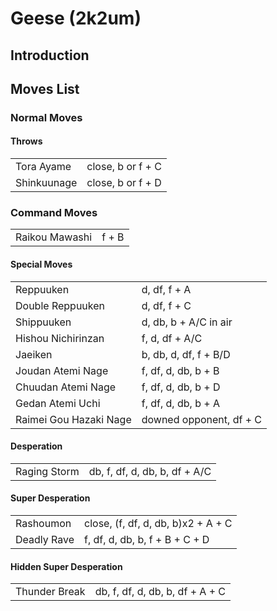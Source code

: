 # Geese (2k2um)

## Introduction

## Moves List

### Normal Moves

#### Throws

|             |                   |
|-------------|-------------------|
| Tora Ayame  | close, b or f + C |
| Shinkuunage | close, b or f + D |

### Command Moves

|                |       |
|----------------|-------|
| Raikou Mawashi | f + B |

#### Special Moves

|                        |                         |
|------------------------|-------------------------|
| Reppuuken              | d, df, f + A            |
| Double Reppuuken       | d, df, f + C            |
| Shippuuken             | d, db, b + A/C in air   |
| Hishou Nichirinzan     | f, d, df + A/C          |
| Jaeiken                | b, db, d, df, f + B/D   |
| Joudan Atemi Nage      | f, df, d, db, b + B     |
| Chuudan Atemi Nage     | f, df, d, db, b + D     |
| Gedan Atemi Uchi       | f, df, d, db, b + A     |
| Raimei Gou Hazaki Nage | downed opponent, df + C |

#### Desperation

|              |                               |
|--------------|-------------------------------|
| Raging Storm | db, f, df, d, db, b, df + A/C |

#### Super Desperation

|             |                                    |
|-------------|------------------------------------|
| Rashoumon   | close, (f, df, d, db, b)x2 + A + C |
| Deadly Rave | f, df, d, db, b, f + B + C + D     |

#### Hidden Super Desperation

|               |                                 |
|---------------|---------------------------------|
| Thunder Break | db, f, df, d, db, b, df + A + C |
